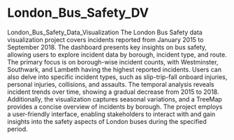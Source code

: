 # London_Bus_Safety_DV
London_Bus_Safety_Data_Visualization 
The London Bus Safety data visualization project covers incidents reported from January 2015 to September 2018. The dashboard presents key insights on bus safety, allowing users to explore incident data by borough, incident type, and route. The primary focus is on borough-wise incident counts, with Westminster, Southwark, and Lambeth having the highest reported incidents. Users can also delve into specific incident types, such as slip-trip-fall onboard injuries, personal injuries, collisions, and assaults. The temporal analysis reveals incident trends over time, showing a gradual decrease from 2015 to 2018. Additionally, the visualization captures seasonal variations, and a TreeMap provides a concise overview of incidents by borough. The project employs a user-friendly interface, enabling stakeholders to interact with and gain insights into the safety aspects of London buses during the specified period.
